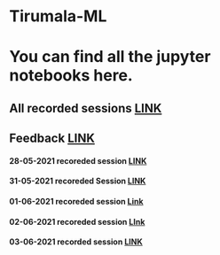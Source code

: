 # Tirumala-ML

# You can find all the jupyter notebooks here.
## All recorded sessions [LINK](https://drive.google.com/drive/folders/1oxvceD9Qw9RcK1o71Nqiyi9HFTSS9kEK?usp=sharing)
## Feedback [LINK](https://docs.google.com/forms/d/e/1FAIpQLSdZpX0WD5FNl-HfOQVTiX02Yld1fDNQ9d_1AYqM2CWwtijATA/viewform?usp=sf_link)

#### 28-05-2021 recoreded session [LINK](https://transcripts.gotomeeting.com/#/s/c45ef7ec275821c761b687f7fa04ab1e641ed37a05f3ffe703f5deb3305b2262)
#### 31-05-2021 recoreded Session [LINK](https://transcripts.gotomeeting.com/#/s/d765f0234aa6a4abd284ab62a0c6b6090a5ee89b811666a3323a4fced7110ba1)
#### 01-06-2021 recoreded session [Link](https://transcripts.gotomeeting.com/#/s/92109e536ebe74c1d7289a4a603f86a6bdd301acd11a794cc163f7e2e547caec)
#### 02-06-2021 recoreded session [LInk](https://transcripts.gotomeeting.com/#/s/478a33ee79f3b923a72ac31d5745b675d543f84aafd943933102abaa37b950f3)
#### 03-06-2021 recorded session [LINK](https://transcripts.gotomeeting.com/#/s/ba9693247595b196021cf80612fd16305cdfb79557f15d0632182829ea2f4d4e)

